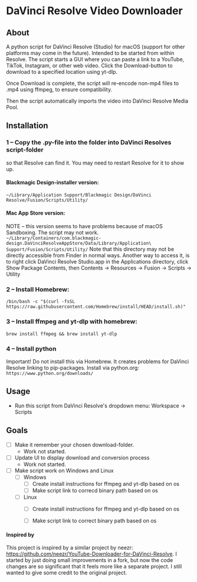 # DaVinci Resolve Video Downloader


## About
A python script for DaVinci Resolve (Studio) for macOS (support for other platforms may come in the future). Intended to be started from within Resolve.
The script starts a GUI where you can paste a link to a YouTube, TikTok, Instagram, or other web video. Click the Download-button to download to a specified location using yt-dlp.

Once Download is complete, the script will re-encode non-mp4 files to .mp4 using ffmpeg, to ensure compatibility.

Then the script automatically imports the video into DaVinci Resolve Media Pool.



## Installation

### 1 – Copy the .py-file into the folder into DaVinci Resolves script-folder
so that Resolve can find it. You may need to restart Resolve for it to show up.

#### Blackmagic Design-installer version:
`~/Library/Application Support/Blackmagic Design/DaVinci Resolve/Fusion/Scripts/Utility/`

#### Mac App Store version:
NOTE – this version seems to have problems because of macOS Sandboxing. The script may not work.
`~/Library/Containers/com.blackmagic-design.DaVinciResolveAppStore/Data/Library/Application\ Support/Fusion/Scripts/Utility/`
Note that this directory may not be directly accessible from Finder in normal ways. Another way to access it, is to right click DaVinci Resolve Studio.app in the Applications directory, click Show Package Contents, then Contents -> Resources -> Fusion -> Scripts -> Utility

### 2 – Install Homebrew:
`/bin/bash -c "$(curl -fsSL https://raw.githubusercontent.com/Homebrew/install/HEAD/install.sh)"`

### 3 – Install ffmpeg and yt-dlp with homebrew:
`brew install ffmpeg && brew install yt-dlp`

### 4 – Install python
Important! Do not install this via Homebrew. It creates problems for DaVinci Resolve linking to pip-packages.
Install via python.org:
`https://www.python.org/downloads/`



## Usage
- Run this script from DaVinci Resolve's dropdown menu: Workspace -> Scripts


## Goals
- [ ] Make it remember your chosen download-folder.
	- Work not started.
- [ ] Update UI to display download and conversion process
	- Work not started.
- [ ] Make script work on Windows and Linux
	- [ ] Windows
		- [ ] Create install instructions for ffmpeg and yt-dlp based on os
		- [ ] Make script link to correcd binary path based on os
	- [ ] Linux
		- [ ] Create install instructions for ffmpeg and yt-dlp based on os
		- [ ] Make script link to correct binary path based on os



#### Inspired by
This project is inspired by a similar project by neezr: https://github.com/neezr/YouTube-Downloader-for-DaVinci-Resolve.
I started by just doing small improvements in a fork, but now the code changes are so significant that it feels more like a separate project. I still wanted to give some credit to the original project.

